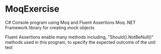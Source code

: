 # MoqExercise
C# Console program using Moq and Fluent Assertions
Moq .NET Framework library for creating mock objects

Fluent Assertions enable many methods including, "Should().NotBeNull()" methods used in this program, to specify the expected outcome of the unit test  
